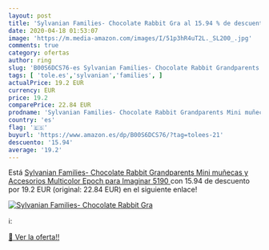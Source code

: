 ```yaml
---
layout: post
title: 'Sylvanian Families- Chocolate Rabbit Gra al 15.94 % de descuento'
date: 2020-04-18 01:53:07
image: 'https://m.media-amazon.com/images/I/51p3hR4uT2L._SL200_.jpg'
comments: true
category: ofertas
author: ring
slug: 'B00S6DCS76-es Sylvanian Families- Chocolate Rabbit Grandparents Mini...'
tags: [ 'tole.es','sylvanian','families', ]
actualPrice: 19.2 EUR
currency: EUR
price: 19.2
comparePrice: 22.84 EUR
prodname: 'Sylvanian Families- Chocolate Rabbit Grandparents Mini muñecas y Accesorios  Multicolor  Epoch para Imaginar 5190 '
country: 'es'
flag: '🇪🇸'
buyurl: 'https://www.amazon.es/dp/B00S6DCS76/?tag=tolees-21'
descuento: '15.94'
average: '19.2'
---
```


Está [Sylvanian Families- Chocolate Rabbit Grandparents Mini muñecas y Accesorios  Multicolor  Epoch para Imaginar 5190 ](https://www.amazon.es/dp/B00S6DCS76/?tag=tolees-21) con 15.94 de descuento por 19.2 EUR (original: 22.84 EUR) en el siguiente enlace!

[![Sylvanian Families- Chocolate Rabbit Gra](https://m.media-amazon.com/images/I/51p3hR4uT2L._SL200_.jpg)](https://www.amazon.es/dp/B00S6DCS76/?tag=tolees-21)

ℹ️:


[🛒 Ver la oferta!!](https://www.amazon.es/dp/B00S6DCS76/?tag=tolees-21)
